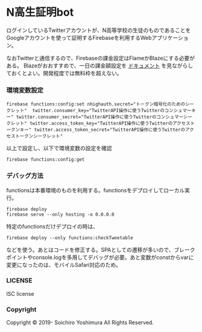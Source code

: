 # N高生証明bot

ログインしているTwitterアカウントが、N高等学校の生徒のものであることをGoogleアカウントを使って証明するFirebaseを利用するWebアプリケーション。

なおTwitterと通信するので、Firebaseの課金設定はFlameかBlazeにする必要がある。
Blazeがおおすすめで、一日の課金額設定を [ドキュメント](https://firebase.google.com/docs/firestore/usage?hl=ja) を見ながらしておくとよい。開発程度では無料枠を超えない。

### 環境変数設定

```
firebase functions:config:set nhighauth.secret="トークン暗号化のためのシークレット"  twitter.consumer_key="TwitterAPI操作に使うTwitterのコンシュマーキー" twitter.consumer_secret="TwitterAPI操作に使うTwitterのコンシュマーシークレット" twitter.access_token_key="TwitterAPI操作に使うTwitterのアクセストークンキー" twitter.access_token_secret="TwitterAPI操作に使うTwitterのアクセストークンシークレット"
```

以上で設定し、以下で環境変数の設定を確認

```
firebase functions:config:get
```

### デバッグ方法

functionsは本番環境のものを利用する。functionsをデプロイしてローカル実行。

```
firebase deploy
firebase serve --only hosting -o 0.0.0.0
```

特定のfunctionsだけデプロイの時は、

```
firebase deploy --only functions:checkTweetable
```

などを使う。あとはコードを修正する。SPAとしての遷移が多いので、ブレークポイントやconsole.logを多用してデバッグが必要。あと変数がconstからvarに変更になったのは、モバイルSafari対応のため。

### LICENSE

ISC license

### Copyright
Copyright © 2019- Soichiro Yoshimura All Rights Reserved.